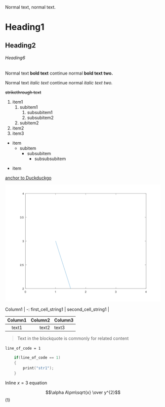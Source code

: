 <!-- 
    Basic syntax
-->

<!-- #T# Table of contents -->

<!-- #T# Normal text -->
<!-- #T# Headings -->
<!-- #T# Simple text formatting -->
<!-- #T# Bulleted lists -->
<!-- #T# Anchors, links -->
<!-- #T# Tables -->
<!-- #T# Blockquotes -->
<!-- #T# Source code -->
<!-- #T# Equations -->

<!-- #T# Beginning of content -->

<!-- #T# render a Markdown file as an HTML file using the Markdown Preview Enhanced extension, right click the .md preview file and click "Open in Browser", this can be printed as PDF in Chromium -->

<!-- #T# Normal text -->

<!-- #T# normal text is written without any special syxtax -->
Normal text, normal text.

<!-- #T# Headings -->

<!-- #T# headings start with the hash symbol, up to 6 -->
# Heading1
## Heading2
###### Heading6

<!-- #T# Simple text formatting -->

<!-- #T# bold text is written within double asterisks or double underscore -->
Normal text **bold text** continue normal __bold text two.__

<!-- #T# italic text is written within single asterisks or single underscore -->
Normal text *italic text* continue normal _italic text two._

<!-- #T# strikethrough text is written within double tildes -->
~~strikethrough text~~

<!-- #T# Bulleted lists -->

<!-- #T# make ordered lists with any number and a dot -->
1. item1
    1. subitem1
        1. subsubitem1
        1. subsubitem2
    1. subitem2
1. item2
1. item3

<!-- #T# make unordered lists with asterisks, plus or minus -->
* item
    + subitem
        - subsubitem
            * subsubsubitem
+ item

<!-- #T# Anchors, links -->

<!-- #T# create anchors to links -->
<!-- # [anchor_text1](hyperlink1) -->
[anchor to Duckduckgo](https://duckduckgo.com/)

<!-- #T# embed images with an anchor but starting with an exclamation mark -->
<!-- # ![image_anchor_text1](image_location1) -->
![image1](../../Octave/S1_Basic/S1_08_B__Aux01.svg)

<!-- #T# Tables -->

<!-- #T# tables are defined with a pipe sign per row, and below the headers at least one hyphen per column. Colon signs can be used to set the text alignment per column -->

<!-- #T# table with minimal elements -->
Column1 |
 -:
first_cell_string1 |
second_cell_string1 |
<!-- #T# in this example, '-:' makes the text alignment right justified -->

<!-- #T# prettier table -->
| Column1 | Column2 | Column3 |
| :-----: | ------: | :------ |
| text1   | text2   | text3   |

<!-- #T# Blockquotes -->

<!-- #T# create a blockquote by starting each line in the block with the greater than symbol -->
> Text in the blockquote is
> commonly for related content

<!-- #T# Source code -->

<!-- #T# one liner code goes within backticks -->
`line_of_code = 1`

<!-- #T# fence multi line code within 3 backticks -->
```C
    if(line_of_code == 1)
    {
        print("str1");
    }
```
<!-- #T# Equations -->

<!-- #T# equations can be written, using Latex syntax -->

<!-- #T# inline equations are enclosed in single dollar signs -->
Inline $x = 3$ equation

<!-- #T# an equation block is enclosed in double dollar signs, the equation numbering can be set in parentheses after the double dollar signs -->
$$\alpha A\pm\sqrt{x} \over y^{2}$$ (1)
